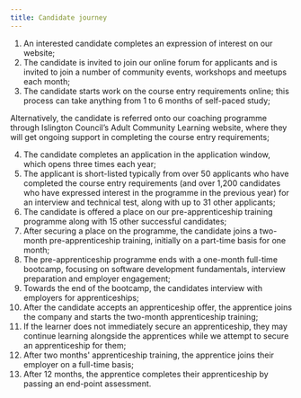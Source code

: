 ```yaml
---
title: Candidate journey
---
```


1. An interested candidate completes an expression of interest on our website;
2. The candidate is invited to join our online forum for applicants and is invited to join a number of community events, workshops and meetups each month;
3. The candidate starts work on the course entry requirements online; this process can take anything from 1 to 6 months of self-paced study;

Alternatively, the candidate is referred onto our coaching programme through Islington Council’s Adult Community Learning website, where they will get ongoing support in completing the course entry requirements;

4. The candidate completes an application in the application window, which opens three times each year;
5. The applicant is short-listed typically from over 50 applicants who have completed the course entry requirements (and over 1,200 candidates who have expressed interest in the programme in the previous year) for an interview and technical test, along with up to 31 other applicants;
6. The candidate is offered a place on our pre-apprenticeship training programme along with 15 other successful candidates;
7. After securing a place on the programme, the candidate joins a two-month pre-apprenticeship training, initially on a part-time basis for one month;
8. The pre-apprenticeship programme ends with a one-month full-time bootcamp, focusing on software development fundamentals, interview preparation and employer engagement;
9. Towards the end of the bootcamp, the candidates interview with employers for apprenticeships;
10. After the candidate accepts an apprenticeship offer, the apprentice joins the company and starts the two-month apprenticeship training;
11. If the learner does not immediately secure an apprenticeship, they may continue learning alongside the apprentices while we attempt to secure an apprenticeship for them;
12. After two months' apprenticeship training, the apprentice joins their employer on a full-time basis;
13. After 12 months, the apprentice completes their apprenticeship by passing an end-point assessment.
